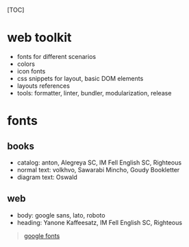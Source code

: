 [TOC]

# web toolkit

- fonts for different scenarios
- colors
- icon fonts
- css snippets for layout, basic DOM elements
- layouts references
- tools: formatter, linter, bundler, modularization, release

# fonts

## books

- catalog: anton, Alegreya SC, IM Fell English SC, Righteous
- normal text: volkhvo, Sawarabi Mincho, Goudy Bookletter
- diagram text: Oswald

## web

-  body: google sans, lato, roboto
- heading: Yanone Kaffeesatz, IM Fell English SC,  Righteous

> [google fonts](https://fonts.google.com/)